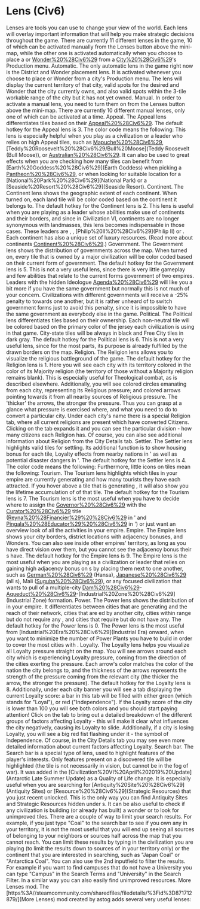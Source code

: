 # Lens (Civ6)

Lenses are tools you can use to change your view of the world. Each lens will overlay important information that will help you make strategic decisions throughout the game. There are currently 11 different lenses in the game, 10 of which can be activated manually from the Lenses button above the mini-map, while the other one is activated automatically when you choose to place a or [Wonder%20%28Civ6%29](Wonder) from a [City%20%28Civ6%29](city)'s Production menu. 
Automatic.
The only automatic lens in the game right now is the District and Wonder placement lens. It is activated whenever you choose to place or Wonder from a city's Production menu. The lens will display the current territory of that city, valid spots for the desired and Wonder that the city currently owns, and also valid spots within the 3-tile workable range of the city but it has not yet owned.
Manual.
In order to activate a manual lens, you need to turn them on from the Lenses button above the mini-map. There are currently 10 different manual lenses, only one of which can be activated at a time.
Appeal.
The Appeal lens differentiates tiles based on their [Appeal%20%28Civ6%29](Appeal). The default hotkey for the Appeal lens is 3. 
The color code means the following:
This lens is especially helpful when you play as a civilization or a leader who relies on high Appeal tiles, such as [Mapuche%20%28Civ6%29](Mapuche), [Teddy%20Roosevelt%20%28Civ6%29/Bull%20Moose](Teddy Roosevelt (Bull Moose)), or [Australian%20%28Civ6%29](Australia). It can also be used to great effects when you are checking how many tiles can benefit from [Earth%20Goddess%20%28Civ6%29](Earth Goddess) when picking a [Pantheon%20%28Civ6%29](Pantheon), or when looking for suitable location for a [National%20Park%20%28Civ6%29](National Park) or a [Seaside%20Resort%20%28Civ6%29](Seaside Resort).
Continent.
The Continent lens shows the geographic extent of each continent. When turned on, each land tile will be color coded based on the continent it belongs to. The default hotkey for the Continent lens is 2.
This lens is useful when you are playing as a leader whose abilities make use of continents and their borders, and since in Civilization VI, continents are no longer synonymous with landmasses, this lens becomes indispensable in those cases. These leaders are , , [Philip%20II%20%28Civ6%29](Philip II) or . Each continent has also a unique set of luxury resources. (Read more about continents [Continent%20%28Civ6%29](here).)
Government.
The Government lens shows the distribution of governments across the map. When turned on, every tile that is owned by a major civilization will be color coded based on their current form of government. The default hotkey for the Government lens is 5.
This is not a very useful lens, since there is very little gameplay and few abilities that relate to the current forms government of two empires. Leaders with the hidden Ideologue [Agenda%20%28Civ6%29](agenda) will like you a bit more if you have the same government but normally this is not much of your concern. Civilizations with different governments will receive a -25% penalty to towards one another, but it is rather unheard of to switch government forms just to avoid this penalty, since it is impossible to have the same government as everybody else in the game.
Political.
The Political lens differentiates tiles based on their ownership. Each non-neutral tile will be colored based on the primary color of the jersey each civilization is using in that game. City-state tiles will be always in black and Free City tiles in dark gray. The default hotkey for the Political lens is 6.
This is not a very useful lens, since for the most parts, its purpose is already fulfilled by the drawn borders on the map.
Religion.
The Religion lens allows you to visualize the religious battleground of the game. The default hotkey for the Religion lens is 1.
Here you will see each city with its territory colored in the color of its Majority religion (the territory of those without a Majority religion remains blank). This is especially useful for Theological combat, as is described elsewhere. Additionally, you will see colored circles emanating from each city, representing its Religious pressure; and colored arrows pointing towards it from all nearby sources of Religious pressure. The 'thicker' the arrows, the stronger the pressure. Thus you can grasp at a glance what pressure is exercised where, and what you need to do to convert a particular city.
Under each city's name there is a special Religion tab, where all current religions are present which have converted Citizens. Clicking on the tab expands it and you can see the particular division - how many citizens each Religion has.
Of course, you can also see additional information about Religion from the City Details tab.
Settler.
The Settler lens highlights valid tiles for settling. Its additional function is to show housing bonus for each tile, Loyalty effects from nearby nations in ' as well as potential disaster dangers in '. The default hotkey for the Settler lens is 4. 
The color code means the following:
Furthermore, little icons on tiles mean the following:
Tourism.
The Tourism lens highlights which tiles in your empire are currently generating and how many tourists they have each attracted. If you hover above a tile that is generating , it will also show you the lifetime accumulation of of that tile. The default hotkey for the Tourism lens is 7.
The Tourism lens is the most useful when you have to decide where to assign the [Governor%20%28Civ6%29](Governor) with the [Curator%20%28Civ6%29](Curator) title ([Reyna%20%28Financier%29%20%28Civ6%29](Reyna) in ' and [Pingala%20%28Educator%29%20%28Civ6%29](Pingala) in ') or just want an overview look of all the activities in your empire. 
Empire.
The Empire lens shows your city borders, district locations with adjacency bonuses, and Wonders. You can also see inside other empires' territory, as long as you have direct vision over them, but you cannot see the adjacency bonus their s have. The default hotkey for the Empire lens is 9.
The Empire lens is the most useful when you are playing as a civilization or leader that relies on gaining high adjacency bonus on s by placing them next to one another, such as [German%20%28Civ6%29](Germany) (Hansa), [Japanese%20%28Civ6%29](Japan) (all s), Mali ([Suguba%20%28Civ6%29](Suguba)), or any focused civilization that wants to pull of a multiple-city [Dam%20%28Civ6%29](Dam)-[Aqueduct%20%28Civ6%29](Aqueduct)-[Industrial%20Zone%20%28Civ6%29](Industrial Zone) formation.
Power.
The Power lens shows the distribution of in your empire. It differentiates between cities that are generating and the reach of their network, cities that are ed by another city, cities within range but do not require any , and cities that require but do not have any. The default hotkey for the Power lens is 0. 
The Power lens is the most useful from [Industrial%20Era%20%28Civ6%29](Industrial Era) onward, when you want to minimize the number of Power Plants you have to build in order to cover the most cities with . 
Loyalty.
The Loyalty lens helps you visualize all Loyalty pressure straight on the map. You will see arrows around each city which is experiencing Loyalty pressure, coming from the direction of the cities exerting the pressure. Each arrow's color matches the color of the nation the city belongs to, and the thickness of the arrows represents the strength of the pressure coming from the relevant city (the thicker the arrow, the stronger the pressure). The default hotkey for the Loyalty lens is 8. 
Additionally, under each city banner you will see a tab displaying the current Loyalty score: a bar in this tab will be filled with either green (which stands for "Loyal"), or red ("Independence"). If the Loyalty score of the city is lower than 100 you will see both colors and you should start paying attention! Click on the tab to bring out a detailed breakdown of the different groups of factors affecting Loyalty - this will make it clear what influences the city negatively, causing its Loyalty to slide. Additionally, if a city is losing Loyalty, you will see a big red fist flashing under it - the symbol of Independence.
Of course, in the City Details tab you may see even more detailed information about current factors affecting Loyalty.
Search bar.
The Search bar is a special type of lens, used to highlight features of the player's interests. Only features present on a discovered tile will be highlighted (the tile is not necessarily in vision, but cannot be in the fog of war). It was added in the [Civilization%20VI%20April%202019%20Update](Antarctic Late Summer Update) as a Quality of Life change.
It is especially useful when you are searching for [Antiquity%20Site%20%28Civ6%29](Antiquity Sites) or [Resource%20%28Civ6%29](Strategic Resources) that you just recent unlocked. This is the only way you can find Antiquity Sites and Strategic Resources hidden under s. It can be also useful to check if any civilization is building (or already has built) a wonder or to look for unimproved tiles.
There are a couple of way to limit your search results. For example, if you just type "Coal" to the search bar to see if you own any in your territory, it is not the most useful that you will end up seeing all sources of belonging to your neighbors or sources half across the map that you cannot reach. You can limit these results by typing in the civilization you are playing (to limit the results down to sources of in your territory only) or the continent that you are interested in searching, such as "Japan Coal" or "Antarctica Coal".
You can also use the 2nd inputfield to filter the results. For example if you want to find campuses that do not have a University you can type "Campus" in the Search Terms and "University" in the Search Filter. In a similar way you can also easily find unimproved resources.
More Lenses mod.
The [https%3A//steamcommunity.com/sharedfiles/filedetails/%3Fid%3D871712879/](More Lenses) mod created by astog adds several very useful lenses: